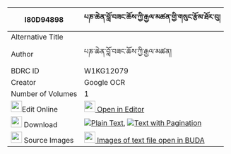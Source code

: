 |I80D94898|པཎ་ཆེན་བློ་བཟང་ཆོས་ཀྱི་རྒྱལ་མཚན་གྱི་གསུང་རྩོམ་ཐོར་བུ། 
| --- | --- 
|Alternative Title |
|Author| པཎ་ཆེན་བློ་བཟང་ཆོས་ཀྱི་རྒྱལ་མཚན།
|BDRC ID | W1KG12079
|Creator | Google OCR
|Number of Volumes| 1
|<img width="25" src="https://img.icons8.com/color/25/000000/edit-property.png">Edit Online| [<img width="25" src="https://avatars.githubusercontent.com/u/45091458?s=200&v=4"> Open in Editor](http://editor.openpecha.org/I80D94898)
|<img width="25" src="https://img.icons8.com/fluent/48/000000/download-2.png"/>  Download | [![](https://img.icons8.com/color/20/000000/txt.png)Plain Text](https://github.com/Openpecha/I80D94898/releases/download/v2/penchen_lozang_cho_kyi_gyaltse_plain_I80D94898.zip), [![](https://img.icons8.com/color/20/000000/txt.png)Text with Pagination](https://github.com/Openpecha/I80D94898/releases/download/v2/penchen_lozang_cho_kyi_gyaltse_pages_I80D94898.zip)
|<img width="25" src="https://img.icons8.com/plasticine/100/000000/pictures-folder.png"/>  Source Images | [<img width="25" src="https://library.bdrc.io/icons/BUDA-small.svg"> Images of text file open in BUDA](https://library.bdrc.io/show/bdr:W1KG12079)